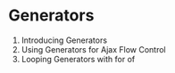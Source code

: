 # Generators

1. Introducing Generators
2. Using Generators for Ajax Flow Control
3. Looping Generators with for of
